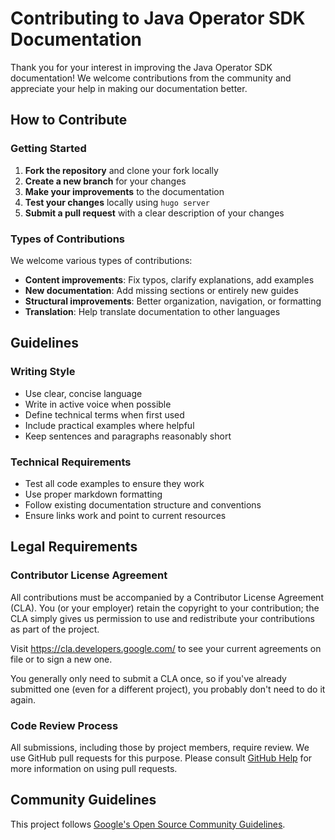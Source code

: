 # Contributing to Java Operator SDK Documentation

Thank you for your interest in improving the Java Operator SDK documentation! We welcome contributions from the community and appreciate your help in making our documentation better.

## How to Contribute

### Getting Started

1. **Fork the repository** and clone your fork locally
2. **Create a new branch** for your changes
3. **Make your improvements** to the documentation
4. **Test your changes** locally using `hugo server`
5. **Submit a pull request** with a clear description of your changes

### Types of Contributions

We welcome various types of contributions:

- **Content improvements**: Fix typos, clarify explanations, add examples
- **New documentation**: Add missing sections or entirely new guides
- **Structural improvements**: Better organization, navigation, or formatting
- **Translation**: Help translate documentation to other languages

## Guidelines

### Writing Style

- Use clear, concise language
- Write in active voice when possible
- Define technical terms when first used
- Include practical examples where helpful
- Keep sentences and paragraphs reasonably short

### Technical Requirements

- Test all code examples to ensure they work
- Use proper markdown formatting
- Follow existing documentation structure and conventions
- Ensure links work and point to current resources

## Legal Requirements

### Contributor License Agreement

All contributions must be accompanied by a Contributor License Agreement (CLA). You (or your employer) retain the copyright to your contribution; the CLA simply gives us permission to use and redistribute your contributions as part of the project. 

Visit <https://cla.developers.google.com/> to see your current agreements on file or to sign a new one.

You generally only need to submit a CLA once, so if you've already submitted one (even for a different project), you probably don't need to do it again.

### Code Review Process

All submissions, including those by project members, require review. We use GitHub pull requests for this purpose. Please consult [GitHub Help](https://help.github.com/articles/about-pull-requests/) for more information on using pull requests.

## Community Guidelines

This project follows [Google's Open Source Community Guidelines](https://opensource.google.com/conduct/).
